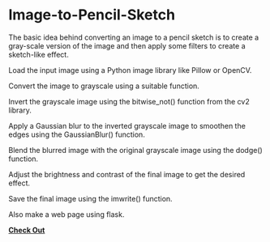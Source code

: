# Image-to-Pencil-Sketch
The basic idea behind converting an image to a pencil sketch is to create a gray-scale version of the image and then apply some filters to create a sketch-like effect.

Load the input image using a Python image library like Pillow or OpenCV.

Convert the image to grayscale using a suitable function.

Invert the grayscale image using the bitwise_not() function from the cv2 library.

Apply a Gaussian blur to the inverted grayscale image to smoothen the edges using the GaussianBlur() function.

Blend the blurred image with the original grayscale image using the dodge() function.

Adjust the brightness and contrast of the final image to get the desired effect.

Save the final image using the imwrite() function.

Also make a web page using flask.

<a href="http://jainishita.pythonanywhere.com/"><b>Check Out</b></a>
